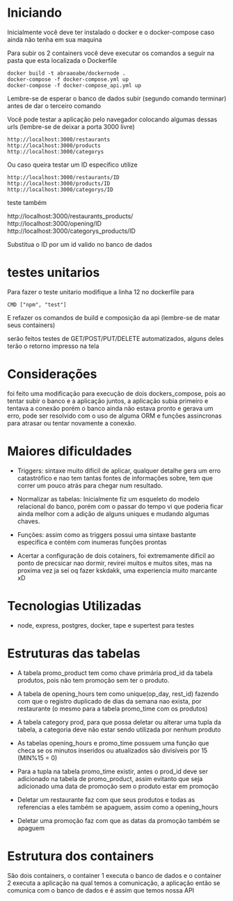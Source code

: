# Iniciando

Inicialmente você deve ter instalado o docker e o docker-compose caso ainda não tenha em sua maquina

Para subir os 2 containers você deve executar os comandos a seguir na pasta que esta localizada o Dockerfile
    
    docker build -t abraaoabe/dockernode .
    docker-compose -f docker-compose.yml up
    docker-compose -f docker-compose_api.yml up

Lembre-se de esperar o banco de dados subir (segundo comando terminar) antes de dar o terceiro comando


Você pode testar a aplicação pelo navegador colocando algumas dessas urls (lembre-se de deixar a porta 3000 livre)

    http://localhost:3000/restaurants
    http://localhost:3000/products
    http://localhost:3000/categorys

Ou caso queira testar um ID especifico utilize

    http://localhost:3000/restaurants/ID
    http://localhost:3000/products/ID
    http://localhost:3000/categorys/ID

teste também

   http://localhost:3000/restaurants_products/
   http://localhost:3000/opening/ID
   http://localhost:3000/categorys_products/ID

Substitua o ID por um id valido no banco de dados

# testes unitarios
Para fazer o teste unitario modifique a linha 12 no dockerfile para 
    
    CMD ["npm", "test"]

E refazer os comandos de build e composição da api (lembre-se de matar seus containers)

serão feitos testes de GET/POST/PUT/DELETE automatizados, alguns deles terão o retorno impresso na tela
# Considerações 

foi feito uma modificação para execução de dois dockers_compose, pois ao tentar subir o banco e a aplicação juntos, a aplicação subia primeiro e tentava a conexão porém o banco ainda não estava pronto e gerava um erro, pode ser resolvido com o uso de alguma ORM e funções assincronas para atrasar ou tentar novamente a conexão.
    
# Maiores dificuldades

- Triggers: sintaxe muito dificil de aplicar, qualquer detalhe gera um erro catastrófico e
    nao tem tantas fontes de informações sobre, tem que correr um pouco atrás para chegar num resultado.
- Normalizar as tabelas: Inicialmente fiz um esqueleto do modelo relacional do banco, porém com o passar do tempo vi que poderia ficar ainda melhor com a adição de alguns uniques e mudando algumas chaves.

- Funções: assim como as triggers possui uma sintaxe bastante especifica e contém com inumeras funções prontas

- Acertar a configuração de dois cotainers, foi extremamente dificil ao ponto de precsicar nao dormir, revirei muitos e muitos sites, mas na proxima vez ja sei oq fazer kskdakk, uma experiencia muito marcante xD

# Tecnologias Utilizadas

- node, express, postgres, docker, tape e supertest para testes

# Estruturas das tabelas

- A tabela promo_product tem como chave primária prod_id da tabela produtos, pois não tem promoção sem ter o produto.
    
- A tabela de opening_hours tem como unique(op_day, rest_id) fazendo com que o registro duplicado de dias da semana nao exista, por restaurante (o mesmo para a tabela promo_time com os produtos)

- A tabela category prod, para que possa deletar ou alterar uma tupla da tabela, a categoria deve não estar sendo utilizada por nenhum produto

- As tabelas opening_hours e promo_time possuem uma função que checa se os minutos inseridos ou atualizados são divisíveis por 15 (MIN%15 = 0)

- Para a tupla na tabela promo_time existir, antes o prod_id deve ser adicionado na tabela de promo_product, assim evitanto que seja adicionado uma data de promoção sem o produto estar em promoção

- Deletar um restaurante faz com que seus produtos e todas as referencias a eles também se apaguem, assim como a opening_hours

- Deletar uma promoção faz com que as datas da promoção também se apaguem

# Estrutura dos containers 

São dois containers, o container 1 executa o banco de dados e o container 2 executa a aplicação na qual temos a comunicação, a aplicação então se comunica com o banco de dados e é assim que temos nossa API

